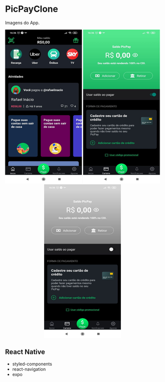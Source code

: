 # PicPayClone

Imagens do App.

<div align='center' >
<img src='img/screen1.jpeg' width='250' height='500' />
<img src='img/screen2.jpeg' width='250' height='500' />
<img src='img/screen3.jpeg' width='250' height='500' />
</div>

## React Native
* styled-components
* react-navigation
* expo
